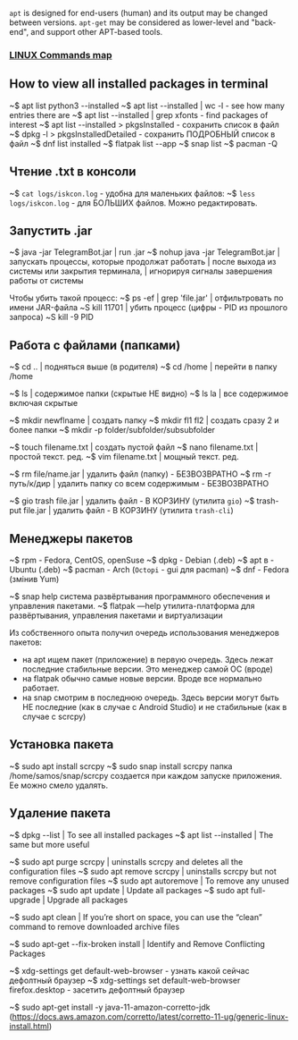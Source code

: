 
`apt` is designed for end-users (human) and its output may be changed between versions.
`apt-get` may be considered as lower-level and "back-end", and support other APT-based tools. 
### [LINUX Commands map](https://xmind.app/m/WwtB/#)

## How to view all installed packages in terminal
~$ apt list python3 --installed 
~$ apt list --installed | wc -l      -  see how many entries there are
~$ apt list --installed | grep xfonts  -  find packages of interest
~$ apt list --installed > pkgsInstalled  -  сохранить список в файл
~$ dpkg -l > pkgsInstalledDetailed  -  сохранить ПОДРОБНЫЙ список в файл
~$ dnf list installed
~$ flatpak list --app
~$ snap list
~$ pacman -Q

## Чтение .txt в консоли
~$ `cat logs/iskcon.log`  -  удобна для маленьких файлов:
~$ `less logs/iskcon.log`  -  для БОЛЬШИХ файлов. Можно редактировать.

## Запустить .jar
~$ java -jar TelegramBot.jar                   | run .jar
~$ nohup java -jar TelegramBot.jar        | запускать процессы, которые продолжат работать 
			 | после выхода из системы или закрытия терминала, 
             | игнорируя сигналы завершения работы от системы 
             
Чтобы убить такой процесс:
~$ ps -ef | grep 'file.jar'                           | отфильтровать  по имени  JAR-файла
~S kill 11701                                              | убить процесс  (цифры - PID из прошлого запроса)
~S kill -9 PID

## Работа с файлами (папками)
~$ cd ..                            |  подняться выше (в родителя)
~$ cd /home                    |  перейти в папку /home

~$ ls                                 |  содержимое папки (скрытые НЕ видно)
~$ ls la                              | все содержимое включая скрытые

~$ mkdir newflname        | создать папку
~$ mkdir fl1 fl2                 | создать сразу 2 и более папки
~$ mkdir -p folder/subfolder/subsubfolder

~$ touch filename.txt      | создать пустой файл
~$ nano filename.txt        | простой текст. ред.
~$ vim filename.txt          | мощный текст. ред.

~$ rm file/name.jar           |  удалить файл (папку)  -  БЕЗВОЗВРАТНО
~$ rm -r путь/к/дир         |  удалить папку со всем содержимым   -  БЕЗВОЗВРАТНО

~$ gio trash file.jar            |  удалить файл  -  В КОРЗИНУ  (утилита `gio`)
~$ trash-put file.jar            |  удалить файл  -  В КОРЗИНУ  (утилита `trash-cli`)

## Менеджеры пакетов
~$ rpm  -  Fedora, CentOS, openSuse
~$ dpkg  -  Debian  (.deb)
~$ apt в  -  Ubuntu (.deb)
~$ pacman  -  Arch  (`Octopi` - gui для pacman)
~$ dnf   -   Fedora (змінив Yum)


~$ snap help        система развёртывания программного обеспечения и управления пакетами. 
~$ flatpak —help    утилита-платформа для развёртывания, управления пакетами и виртуализации
                     

Из собственного опыта получил очередь использования менеджеров пакетов:
-  на apt ищем пакет (приложение) в первую очередь. Здесь лежат последние стабильные версии. Это менеджер самой ОС (вроде)
- на flatpak обычно самые новые версии. Вроде все нормально работает.
- на snap смотрим в последнюю очередь. Здесь версии могут быть НЕ последние (как в случае с Android Studio) и не стабильные (как в случае с scrcpy)
## Установка пакета

~$ sudo apt install scrcpy
~$ sudo snap install scrcpy 
     папка /home/samos/snap/scrcpy создается при каждом запуске приложения. Ее можно смело удалять.

## Удаление пакета

~$ dpkg --list                         |    To see all installed packages
~$ apt list --installed             |    The same but more useful

~$ sudo apt purge scrcpy     |  uninstalls scrcpy and deletes all the configuration files
~$ sudo apt remove scrcpy  |  uninstalls scrcpy but not remove configuration files
~$ sudo apt autoremove       | To remove any unused packages
~$ sudo apt update               |  Update all packages
~$ sudo apt full-upgrade      |  Upgrade all packages

~$ sudo apt clean                  |  If you’re short on space, you can use the “clean” 
											command to remove downloaded archive files

~$ sudo apt-get --fix-broken install          | Identify and Remove Conflicting Packages

~$ xdg-settings get default-web-browser  -  узнать какой сейчас дефолтный браузер
~$ xdg-settings set default-web-browser firefox.desktop -  засетить дефолтный браузер



~$ sudo apt-get install -y java-11-amazon-corretto-jdk 
(https://docs.aws.amazon.com/corretto/latest/corretto-11-ug/generic-linux-install.html)